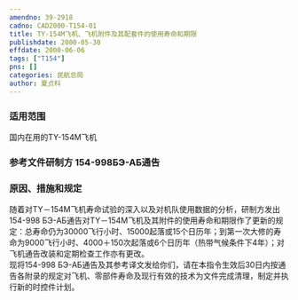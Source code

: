 ```yaml
---
amendno: 39-2918  
cadno: CAD2000-T154-01  
title: TY-154M飞机、飞机附件及其配套件的使用寿命和期限  
publishdate: 2000-05-30  
effdate: 2000-06-06  
tags: ["T154"]  
pns: []  
categories: 民航总局  
author: 夏贞科  
---
```

  
### 适用范围  
国内在用的TY-154M飞机  
  
<!--more-->  
### 参考文件研制方 154-998БЭ-АБ通告  
  
### 原因、措施和规定  
随着对TY－154M飞机寿命试验的深入以及对机队使用数据的分析，研制方发出154-998 БЭ-АБ通告对TY－154M飞机及其附件的使用寿命和期限作了更新的规定：总寿命仍为30000飞行小时、15000起落或15个日历年；到第一次大修的寿命为9000飞行小时、4000＋150次起落或6个日历年（热带气候条件下4年）；对飞机通告改装和定期检查工作亦有更改。  
    现将154-998 БЭ-АБ通告及其参考译文发给你们，请在本指令生效后30日内按通告各附录的规定对飞机、零部件寿命及现行有效的技术为文件完成清理，制定并执行新的时控件计划。  
